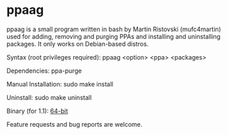 # ppaag
ppaag is a small program written in bash by Martin Ristovski (mufc4martin) used for adding, removing and purging PPAs and installing and uninstalling packages. It only works on Debian-based distros.

Syntax (root privileges required):
    ppaag \<option> \<ppa> \<packages>

Dependencies:
    ppa-purge

Manual Installation:
    sudo make install

Uninstall:
    sudo make uninstall

Binary (for 1.1):
[64-bit](https://github.com/mufc4martin/ppaag/releases/download/1.1/ppaag_1.0-1.deb)

Feature requests and bug reports are welcome.
